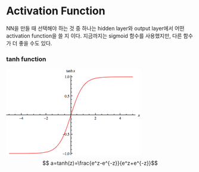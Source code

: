 # Activation Function

NN을 만들 때 선택해야 하는 것 중 하나는 hidden layer와 output layer에서 어떤 activation function을 쓸 지 이다. 지금까지는 sigmoid 함수를 사용했지만, 다른 함수가 더 좋을 수도 있다.

### tanh function

![tanh](./img/tanhReal.gif)
$$ a=tanh(z)=\frac{e^z-e^{-z}}{e^z+e^{-z}}$$
